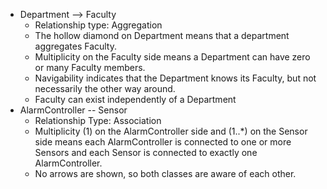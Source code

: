 ﻿ - Department --> Faculty
	- Relationship type: Aggregation
	- The hollow diamond on Department means that a department aggregates Faculty.
	- Multiplicity on the Faculty side means a Department can have zero or many Faculty members.
	- Navigability indicates that the Department knows its Faculty, but not necessarily the other way around.
	- Faculty can exist independently of a Department
- AlarmController -- Sensor
	- Relationship Type: Association
	-  Multiplicity (1) on the AlarmController side and (1..*) on the Sensor side means each AlarmController is connected to one or more Sensors and each Sensor is connected to exactly one AlarmController.
	- No arrows are shown, so both classes are aware of each other.

